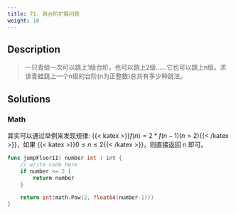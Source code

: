 ```yaml
---
title: 71. 跳台阶扩展问题
weight: 10
---
```


## Description

> 一只青蛙一次可以跳上1级台阶，也可以跳上2级……它也可以跳上n级。求该青蛙跳上一个n级的台阶(n为正整数)总共有多少种跳法。

## Solutions

### Math

其实可以通过举例来发现规律: {{< katex >}}$f(n) = 2 * f(n-1) (n > 2)${{< /katex >}}，如果 {{< katex >}}$0 \le n \le 2${{< /katex >}}，则直接返回 n 即可。
```go
func jumpFloorII( number int ) int {
    // write code here
    if number <= 2 {
        return number
    }
    
    return int(math.Pow(2, float64(number-1)))
}
```
